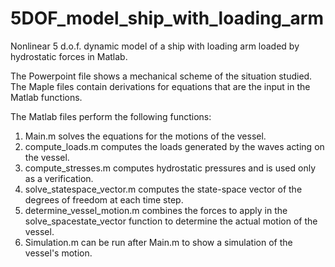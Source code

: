 # 5DOF_model_ship_with_loading_arm
Nonlinear 5 d.o.f. dynamic model of a ship with loading arm loaded by hydrostatic forces in Matlab.

The Powerpoint file shows a mechanical scheme of the situation studied. 
The Maple files contain derivations for equations that are the input in the Matlab functions.

The Matlab files perform the following functions:
1. Main.m solves the equations for the motions of the vessel.
2. compute_loads.m computes the loads generated by the waves acting on the vessel.
3. compute_stresses.m computes hydrostatic pressures and is used only as a verification.
4. solve_statespace_vector.m computes the state-space vector of the degrees of freedom at each time step.
5. determine_vessel_motion.m combines the forces to apply in the solve_spacestate_vector function to determine the actual motion of the vessel. 
6. Simulation.m can be run after Main.m to show a simulation of the vessel's motion.
